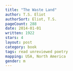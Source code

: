```yaml
---
title: "The Waste Land"
author: T.S. Eliot
authorSort: Eliot, T.S.
pageCount: 288
date: 2014-01-01
written: 1922
stars: 4
layout: post
category: book
tags: read unreviewed poetry
mapping: USA, North America
gender: m
---
```

